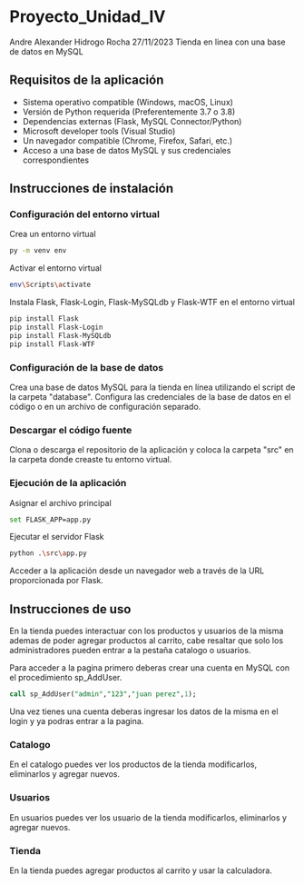 # Proyecto_Unidad_IV
Andre Alexander Hidrogo Rocha 27/11/2023 Tienda en linea con una base de datos en MySQL

## Requisitos de la aplicación

* Sistema operativo compatible (Windows, macOS, Linux)
* Versión de Python requerida (Preferentemente 3.7 o 3.8)
* Dependencias externas (Flask, MySQL Connector/Python)
* Microsoft developer tools (Visual Studio)
* Un navegador compatible (Chrome, Firefox, Safari, etc.)
* Acceso a una base de datos MySQL y sus credenciales correspondientes

## Instrucciones de instalación

### Configuración del entorno virtual

Crea un entorno virtual
``` bash
py -m venv env
```

Activar el entorno virtual
``` bash
env\Scripts\activate
```

Instala Flask, Flask-Login, Flask-MySQLdb y Flask-WTF en el entorno virtual
``` bash
pip install Flask
pip install Flask-Login
pip install Flask-MySQLdb
pip install Flask-WTF
```

### Configuración de la base de datos

Crea una base de datos MySQL para la tienda en línea utilizando el script de la carpeta "database".
Configura las credenciales de la base de datos en el código o en un archivo de configuración separado.

### Descargar el código fuente

Clona o descarga el repositorio de la aplicación y coloca la carpeta "src" en la carpeta donde creaste tu entorno virtual.

### Ejecución de la aplicación

Asignar el archivo principal
``` bash
set FLASK_APP=app.py
```

Ejecutar el servidor Flask
``` bash
python .\src\app.py
```

Acceder a la aplicación desde un navegador web a través de la URL proporcionada por Flask.

## Instrucciones de uso

En la tienda puedes interactuar con los productos y usuarios de la misma ademas de poder agregar productos al carrito, cabe resaltar que solo los administradores pueden entrar a la pestaña catalogo o usuarios.

Para acceder a la pagina primero deberas crear una cuenta en MySQL con el procedimiento sp_AddUser.
``` sql
call sp_AddUser("admin","123","juan perez",1);
```

Una vez tienes una cuenta deberas ingresar los datos de la misma en el login y ya podras entrar a la pagina.


### Catalogo

En el catalogo puedes ver los productos de la tienda modificarlos, eliminarlos y agregar nuevos.

### Usuarios

En usuarios puedes ver los usuario de la tienda modificarlos, eliminarlos y agregar nuevos.

### Tienda

En la tienda puedes agregar productos al carrito y usar la calculadora.



